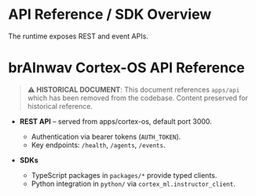 # API Reference / SDK Overview

The runtime exposes REST and event APIs.

# brAInwav Cortex-OS API Reference

> **⚠️ HISTORICAL DOCUMENT**: This document references `apps/api` which has been removed from the codebase. Content preserved for historical reference.

- **REST API** – served from apps/cortex-os, default port 3000.

  - Authentication via bearer tokens (`AUTH_TOKEN`).
  - Key endpoints: `/health`, `/agents`, `/events`.
- **SDKs**
  - TypeScript packages in `packages/*` provide typed clients.
  - Python integration in `python/` via `cortex_ml.instructor_client`.
